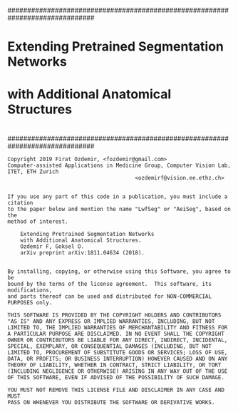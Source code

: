 ##############################################################################
#                                                                            #
#    Extending Pretrained Segmentation Networks                              #
#    with Additional Anatomical Structures					                         #
#                                                                            #
##############################################################################

    Copyright 2019 Firat Ozdemir, <fozdemir@gmail.com>
    Computer-assisted Applications in Medicine Group, Computer Vision Lab, ITET, ETH Zurich
                                            <ozdemirf@vision.ee.ethz.ch>
    

    If you use any part of this code in a publication, you must include a citation 
    to the paper below and mention the name "LwfSeg" or "AeiSeg", based on the 
    method of interest.

        Extending Pretrained Segmentation Networks 
        with Additional Anatomical Structures. 
        Ozdemir F, Goksel O. 
        arXiv preprint arXiv:1811.04634 (2018). 

        
    By installing, copying, or otherwise using this Software, you agree to be 
    bound by the terms of the license agreement.  This software, its modifications, 
    and parts thereof can be used and distributed for NON-COMMERCIAL PURPOSES only.
     
    THIS SOFTWARE IS PROVIDED BY THE COPYRIGHT HOLDERS AND CONTRIBUTORS
    "AS IS" AND ANY EXPRESS OR IMPLIED WARRANTIES, INCLUDING, BUT NOT
    LIMITED TO, THE IMPLIED WARRANTIES OF MERCHANTABILITY AND FITNESS FOR
    A PARTICULAR PURPOSE ARE DISCLAIMED. IN NO EVENT SHALL THE COPYRIGHT
    OWNER OR CONTRIBUTORS BE LIABLE FOR ANY DIRECT, INDIRECT, INCIDENTAL,
    SPECIAL, EXEMPLARY, OR CONSEQUENTIAL DAMAGES (INCLUDING, BUT NOT
    LIMITED TO, PROCUREMENT OF SUBSTITUTE GOODS OR SERVICES; LOSS OF USE,
    DATA, OR PROFITS; OR BUSINESS INTERRUPTION) HOWEVER CAUSED AND ON ANY
    THEORY OF LIABILITY, WHETHER IN CONTRACT, STRICT LIABILITY, OR TORT
    (INCLUDING NEGLIGENCE OR OTHERWISE) ARISING IN ANY WAY OUT OF THE USE
    OF THIS SOFTWARE, EVEN IF ADVISED OF THE POSSIBILITY OF SUCH DAMAGE.
    
    YOU MUST NOT REMOVE THIS LICENSE FILE AND DISCLAIMER IN ANY CASE AND MUST
    PASS ON WHENEVER YOU DISTRIBUTE THE SOFTWARE OR DERIVATIVE WORKS. 
